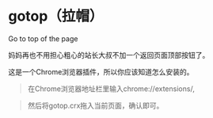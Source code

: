 gotop（拉帽）
=====

Go to top of the page

妈妈再也不用担心粗心的站长大叔不加一个返回页面顶部按钮了。

这是一个Chrome浏览器插件，所以你应该知道怎么安装的。

>在Chrome浏览器地址栏里输入chrome://extensions/,

>然后将gotop.crx拖入当前页面，确认即可。
